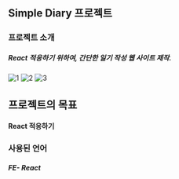 ## Simple Diary 프로젝트
### 프로젝트 소개
##### React 적응하기 위하여, 간단한 일기 작성 웹 사이트 제작.
<U></U>
![1](https://github.com/rlaxodn322/SimpleDiary/assets/133329997/cfc2ea63-bc9e-441c-8aba-9d502f336654)
![2](https://github.com/rlaxodn322/SimpleDiary/assets/133329997/dec36982-8ee3-4faf-a34c-0c328aeff474)
![3](https://github.com/rlaxodn322/SimpleDiary/assets/133329997/126d4895-4daa-435c-a1e0-7d3c209a0e1f)

## 프로젝트의 목표
#### React 적응하기

### 사용된 언어
##### FE- React
